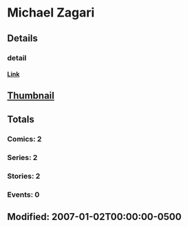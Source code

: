 # Michael  Zagari 
## Details
### detail
#### [Link](http://marvel.com/comics/creators/9117/michael_zagari?utm_campaign=apiRef&utm_source=225578a89fc76f3d20fbffda5d17a88d)
## [Thumbnail](http://i.annihil.us/u/prod/marvel/i/mg/b/40/image_not_available.jpg)
## Totals
### Comics: 2
### Series: 2
### Stories: 2
### Events: 0
## Modified: 2007-01-02T00:00:00-0500